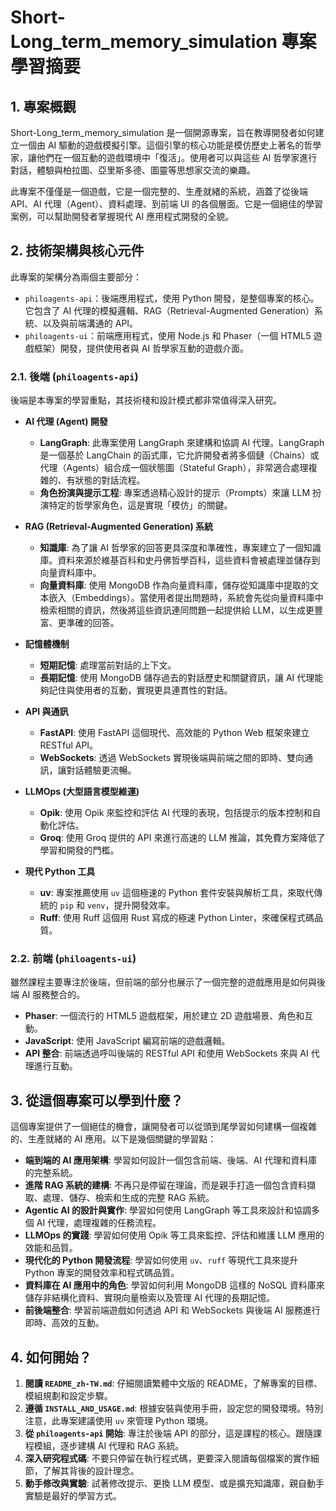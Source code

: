 # Short-Long_term_memory_simulation 專案學習摘要

## 1. 專案概觀

Short-Long_term_memory_simulation 是一個開源專案，旨在教導開發者如何建立一個由 AI 驅動的遊戲模擬引擎。這個引擎的核心功能是模仿歷史上著名的哲學家，讓他們在一個互動的遊戲環境中「復活」。使用者可以與這些 AI 哲學家進行對話，體驗與柏拉圖、亞里斯多德、圖靈等思想家交流的樂趣。

此專案不僅僅是一個遊戲，它是一個完整的、生產就緒的系統，涵蓋了從後端 API、AI 代理（Agent）、資料處理、到前端 UI 的各個層面。它是一個絕佳的學習案例，可以幫助開發者掌握現代 AI 應用程式開發的全貌。

## 2. 技術架構與核心元件

此專案的架構分為兩個主要部分：

*   `philoagents-api`：後端應用程式，使用 Python 開發，是整個專案的核心。它包含了 AI 代理的模擬邏輯、RAG（Retrieval-Augmented Generation）系統、以及與前端溝通的 API。
*   `philoagents-ui`：前端應用程式，使用 Node.js 和 Phaser（一個 HTML5 遊戲框架）開發，提供使用者與 AI 哲學家互動的遊戲介面。

### 2.1. 後端 (`philoagents-api`)

後端是本專案的學習重點，其技術棧和設計模式都非常值得深入研究。

*   **AI 代理 (Agent) 開發**
    *   **LangGraph**: 此專案使用 LangGraph 來建構和協調 AI 代理。LangGraph 是一個基於 LangChain 的函式庫，它允許開發者將多個鏈（Chains）或代理（Agents）組合成一個狀態圖（Stateful Graph），非常適合處理複雜的、有狀態的對話流程。
    *   **角色扮演與提示工程**: 專案透過精心設計的提示（Prompts）來讓 LLM 扮演特定的哲學家角色，這是實現「模仿」的關鍵。

*   **RAG (Retrieval-Augmented Generation) 系統**
    *   **知識庫**: 為了讓 AI 哲學家的回答更具深度和準確性，專案建立了一個知識庫。資料來源於維基百科和史丹佛哲學百科，這些資料會被處理並儲存到向量資料庫中。
    *   **向量資料庫**: 使用 MongoDB 作為向量資料庫，儲存從知識庫中提取的文本嵌入（Embeddings）。當使用者提出問題時，系統會先從向量資料庫中檢索相關的資訊，然後將這些資訊連同問題一起提供給 LLM，以生成更豐富、更準確的回答。

*   **記憶體機制**
    *   **短期記憶**: 處理當前對話的上下文。
    *   **長期記憶**: 使用 MongoDB 儲存過去的對話歷史和關鍵資訊，讓 AI 代理能夠記住與使用者的互動，實現更具連貫性的對話。

*   **API 與通訊**
    *   **FastAPI**: 使用 FastAPI 這個現代、高效能的 Python Web 框架來建立 RESTful API。
    *   **WebSockets**: 透過 WebSockets 實現後端與前端之間的即時、雙向通訊，讓對話體驗更流暢。

*   **LLMOps (大型語言模型維運)**
    *   **Opik**: 使用 Opik 來監控和評估 AI 代理的表現，包括提示的版本控制和自動化評估。
    *   **Groq**: 使用 Groq 提供的 API 來進行高速的 LLM 推論，其免費方案降低了學習和開發的門檻。

*   **現代 Python 工具**
    *   **uv**: 專案推薦使用 `uv` 這個極速的 Python 套件安裝與解析工具，來取代傳統的 `pip` 和 `venv`，提升開發效率。
    *   **Ruff**: 使用 Ruff 這個用 Rust 寫成的極速 Python Linter，來確保程式碼品質。

### 2.2. 前端 (`philoagents-ui`)

雖然課程主要專注於後端，但前端的部分也展示了一個完整的遊戲應用是如何與後端 AI 服務整合的。

*   **Phaser**: 一個流行的 HTML5 遊戲框架，用於建立 2D 遊戲場景、角色和互動。
*   **JavaScript**: 使用 JavaScript 編寫前端的遊戲邏輯。
*   **API 整合**: 前端透過呼叫後端的 RESTful API 和使用 WebSockets 來與 AI 代理進行互動。

## 3. 從這個專案可以學到什麼？

這個專案提供了一個絕佳的機會，讓開發者可以從頭到尾學習如何建構一個複雜的、生產就緒的 AI 應用。以下是幾個關鍵的學習點：

*   **端到端的 AI 應用架構**: 學習如何設計一個包含前端、後端、AI 代理和資料庫的完整系統。
*   **進階 RAG 系統的建構**: 不再只是停留在理論，而是親手打造一個包含資料擷取、處理、儲存、檢索和生成的完整 RAG 系統。
*   **Agentic AI 的設計與實作**: 學習如何使用 LangGraph 等工具來設計和協調多個 AI 代理，處理複雜的任務流程。
*   **LLMOps 的實踐**: 學習如何使用 Opik 等工具來監控、評估和維護 LLM 應用的效能和品質。
*   **現代化的 Python 開發流程**: 學習如何使用 `uv`、`ruff` 等現代工具來提升 Python 專案的開發效率和程式碼品質。
*   **資料庫在 AI 應用中的角色**: 學習如何利用 MongoDB 這樣的 NoSQL 資料庫來儲存非結構化資料、實現向量檢索以及管理 AI 代理的長期記憶。
*   **前後端整合**: 學習前端遊戲如何透過 API 和 WebSockets 與後端 AI 服務進行即時、高效的互動。

## 4. 如何開始？

1.  **閱讀 `README_zh-TW.md`**: 仔細閱讀繁體中文版的 README，了解專案的目標、模組規劃和設定步驟。
2.  **遵循 `INSTALL_AND_USAGE.md`**: 根據安裝與使用手冊，設定您的開發環境。特別注意，此專案建議使用 `uv` 來管理 Python 環境。
3.  **從 `philoagents-api` 開始**: 專注於後端 API 的部分，這是課程的核心。跟隨課程模組，逐步建構 AI 代理和 RAG 系統。
4.  **深入研究程式碼**: 不要只停留在執行程式碼，更要深入閱讀每個檔案的實作細節，了解其背後的設計理念。
5.  **動手修改與實驗**: 試著修改提示、更換 LLM 模型、或是擴充知識庫，親自動手實驗是最好的學習方式。
